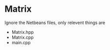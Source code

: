 # Matrix

Ignore the Netbeans files, only relevent things are
  - Matrix.hpp
  - Matrix.cpp
  - main.cpp
